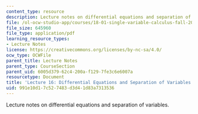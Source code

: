 ```yaml
---
content_type: resource
description: Lecture notes on differential equations and separation of variables.
file: /ol-ocw-studio-app/courses/18-01-single-variable-calculus-fall-2006/991e10d17c527483d3d41d83a7313536_lec16.pdf
file_size: 645960
file_type: application/pdf
learning_resource_types:
- Lecture Notes
license: https://creativecommons.org/licenses/by-nc-sa/4.0/
ocw_type: OCWFile
parent_title: Lecture Notes
parent_type: CourseSection
parent_uid: 6005d379-62c4-200a-f129-7fe3c6e6007a
resourcetype: Document
title: 'Lecture 16: Differential Equations and Separation of Variables'
uid: 991e10d1-7c52-7483-d3d4-1d83a7313536
---
```

Lecture notes on differential equations and separation of variables.